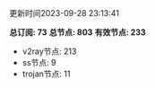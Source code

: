 更新时间2023-09-28 23:13:41

**总订阅: 73**
**总节点: 803**
**有效节点: 233**
- v2ray节点: 213
- ss节点: 9
- trojan节点: 11

